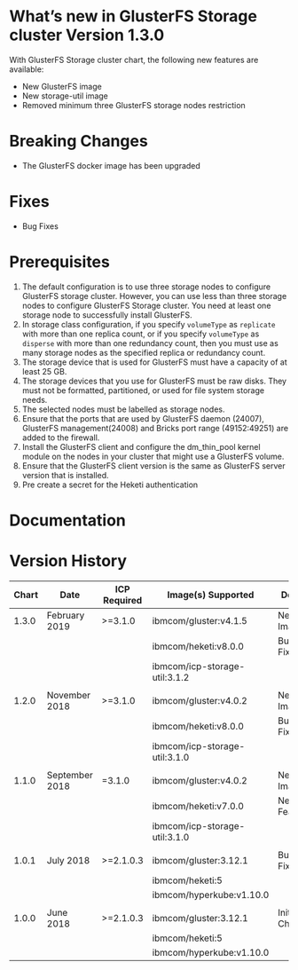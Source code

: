 # What’s new in GlusterFS Storage cluster Version 1.3.0

With GlusterFS Storage cluster chart, the following new
features are available:

* New GlusterFS image
* New storage-util image
* Removed minimum three GlusterFS storage nodes restriction

# Breaking Changes
* The GlusterFS docker image has been upgraded

# Fixes
* Bug Fixes

# Prerequisites
1. The default configuration is to use three storage nodes to configure GlusterFS storage cluster. However, you can use less than three storage nodes to configure GlusterFS Storage cluster. You need at least one storage node to successfully install GlusterFS.
2. In storage class configuration, if you specify `volumeType` as `replicate` with more than one replica count, or if you specify `volumeType` as `disperse` with more than one redundancy count, then you must use as many storage nodes as the specified replica or redundancy count.
3. The storage device that is used for GlusterFS must have a capacity of at least 25 GB.
4. The storage devices that you use for GlusterFS must be raw disks. They must not be formatted, partitioned, or used for file system storage needs.
5. The selected nodes must be labelled as storage nodes.
6. Ensure that the ports that are used by GlusterFS daemon (24007), GlusterFS management(24008) and Bricks port range (49152:49251) are added to the firewall.
7. Install the GlusterFS client and configure the dm_thin_pool kernel module on the nodes in your cluster that might use a GlusterFS volume.
8. Ensure that the GlusterFS client version is the same as GlusterFS server version that is installed.
9. Pre create a secret for the Heketi authentication

# Documentation

# Version History

| Chart | Date           | ICP Required |        Image(s) Supported       | Details       |
| ----- | -------------- | ------------ | ------------------------------- | ------------- |
| 1.3.0 | February 2019  | >=3.1.0      | ibmcom/gluster:v4.1.5           | New Images    |
|       |                |              | ibmcom/heketi:v8.0.0            | Bug Fixes     |
|       |                |              | ibmcom/icp-storage-util:3.1.2   |               |
|       |                |              |                                 |               |
| 1.2.0 | November 2018  | >=3.1.0      | ibmcom/gluster:v4.0.2           | New Image     |
|       |                |              | ibmcom/heketi:v8.0.0            | Bug Fixes     |
|       |                |              | ibmcom/icp-storage-util:3.1.0   |               |
|       |                |              |                                 |               |
| 1.1.0 | September 2018 | =3.1.0       | ibmcom/gluster:v4.0.2           | New Images    |
|       |                |              | ibmcom/heketi:v7.0.0            | New Features  |
|       |                |              | ibmcom/icp-storage-util:3.1.0   |               |
|       |                |              |                                 |               |
| 1.0.1 | July 2018      | >=2.1.0.3    | ibmcom/gluster:3.12.1           | Bug Fixes     |
|       |                |              | ibmcom/heketi:5                 |               |
|       |                |              | ibmcom/hyperkube:v1.10.0        |               |
|       |                |              |                                 |               |
| 1.0.0 | June 2018      | >=2.1.0.3    | ibmcom/gluster:3.12.1           | Initial Chart |
|       |                |              | ibmcom/heketi:5                 |               |
|       |                |              | ibmcom/hyperkube:v1.10.0        |               |
